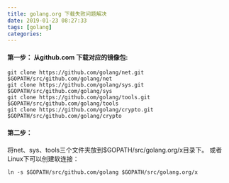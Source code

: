 ```yaml
---
title: golang.org 下载失败问题解决
date: 2019-01-23 08:27:33
tags: [golang]
categories: 
---
```


#### 第一步： 从github.com 下载对应的镜像包:

```shell
git clone https://github.com/golang/net.git $GOPATH/src/github.com/golang/net
git clone https://github.com/golang/sys.git $GOPATH/src/github.com/golang/sys
git clone https://github.com/golang/tools.git $GOPATH/src/github.com/golang/tools
git clone https://github.com/golang/crypto.git $GOPATH/src/github.com/golang/crypto
```

#### 第二步：

将net、sys、tools三个文件夹放到$GOPATH/src/golang.org/x目录下。 或者Linux下可以创建软连接：
```shell
ln -s $GOPATH/src/github.com/golang $GOPATH/src/golang.org/x
```
